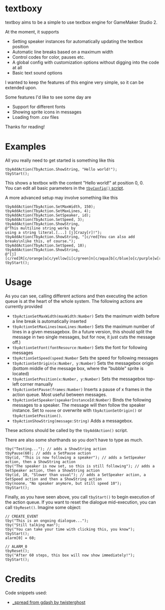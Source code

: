 # textboxy

textboy aims to be a simple to use textbox engine for GameMaker Studio 2.

At the moment, it supports
 * Setting speaker instances for automatically updating the textbox position
 * Automatic line breaks based on a maximum width
 * Control codes for color, pauses etc.
 * A global config with customization options without digging into the code at all
 * Basic text sound options

I wanted to keep the features of this engine very simple, so it can be extended upon.  

Some features I'd like to see some day are
  * Support for different fonts
  * Showing sprite icons in messages
  * Loading from .csv files

Thanks for reading!

# Examples
All you really need to get started is something like this

```gml
tbyAddAction(TbyAction.ShowString, "Hello world!");
tbyStart();
```
This shows a textbox with the content "Hello world!" at position 0, 0.  
You can edit all basic parameters in the [`tbyConfig()` script](/scripts/tbyConfig/tbyConfig.gml).

A more advanced setup may involve something like this
```gml
tbyAddAction(TbyAction.SetMaxWidth, 150);
tbyAddAction(TbyAction.SetMaxLines, 4);
tbyAddAction(TbyAction.SetSpeaker, id);
tbyAddAction(TbyAction.SetSpeed, 3);
tbyAddAction(TbyAction.ShowString,
@"This multiline string works by
using a string literal.[...] [j]Crazy[r]!");
tbyAddAction(TbyAction.ShowString, "[c/red]You can also add breaks\nlike this, of course.");
tbyAddAction(TbyAction.SetSpeed, 10);
tbyAddAction(TbyAction.ShowString,
@"[j][c/red]R[c/orange]a[c/yellow]i[c/green]n[c/aqua]b[c/blue]o[c/purple]w[r]!");
tbyStart();
```

# Usage
As you can see, calling different actions and then executing the action queue is at the heart
of the whole system. The following actions are currently provided

 * `tbyActionSetMaxWidth(maxWidth:Number)` Sets the maximum width before a line break is automatically inserted
 * `tbyActionSetMaxLines(maxLines:Number)` Sets the maximum number of lines in a given messagebox. (In a future version, this should split the message in two single messages, but for now, it just cuts the message off.)
 * `tbyActionSetFont(fontResource:Number)` Sets the font for following messages
 * `tbyActionSetSpeed(speed:Number` Sets the speed for following messages
 * `tbyActionSetOrigin(x:Number, y:Number)` Sets the messagebox origin (bottom middle of the message box, where the "bubble" sprite is located)
 * `tbyActionSetPosition(x:Number, y:Number)` Sets the messagebox top-left corner manually
 * `tbyActionSetPause(frames:Number)` Inserts a pause of x frames in the action queue. Most useful between messages.
 * `tbyActionSetSpeaker(speakerInstanceId:Number)` Binds the following messages to a speaker. The message will then follow the speaker instance. Set to `noone` or overwrite with `tbyActionSetOrigin()` or `tbyActionSetPosition()`.
 * `tbyActionShowString(message:String)` Adds a messagebox.

These actions should be called by the `tbyAddAction()` script.

There are also some shorthands so you don't have to type as much.
```gml
tby("Testing..."); // adds a ShowString action
tbyPause(60); // adds a SetPause action
tby(id, "This is now following a speaker"); // adds a SetSpeaker action, then a ShowString action
tby("The speaker is now set, so this is still following"); // adds a SetSpeaker action, then a ShowString action
tby(id, 10, "Slower than usual"); // adds a SetSpeaker action, a SetSpeed action and then a ShowString action
tby(noone, "No speaker anymore, but still speed 10");
tbyStart();
```

Finally, as you have seen above, you call `tbyStart()` to begin execution of the action queue.
If you want to reset the dialogue mid-execution, you can call `tbyReset()`.
Imagine some object:
```gml
// CREATE_EVENT
tby("This is an ongoing dialogue...");
tby("Still talking man");
tby("You can take your time with clicking this, you know");
tbyStart();
alarm[0] = 60;

// ALARM_0
tbyReset();
tby("After 60 steps, this box will now show immediately!");
tbyStart();
```

# Credits

Code snippets used:
 - [_spread from gdash by twisterghost](https://github.com/gm-core/gdash/blob/master/src/scripts/_spread/_spread.gml)
